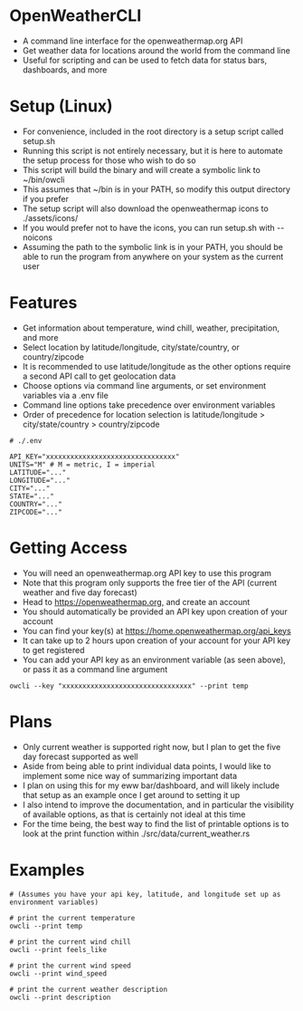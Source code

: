 # OpenWeatherCLI
- A command line interface for the openweathermap.org API
- Get weather data for locations around the world from the command line
- Useful for scripting and can be used to fetch data for status bars, dashboards, and more

# Setup (Linux)
- For convenience, included in the root directory is a setup script called setup.sh
- Running this script is not entirely necessary, but it is here to automate the setup process for those who wish to do so
- This script will build the binary and will create a symbolic link to ~/bin/owcli
- This assumes that ~/bin is in your PATH, so modify this output directory if you prefer
- The setup script will also download the openweathermap icons to ./assets/icons/
- If you would prefer not to have the icons, you can run setup.sh with --noicons
- Assuming the path to the symbolic link is in your PATH, you should be able to run the program from anywhere on your system as the current user

# Features
- Get information about temperature, wind chill, weather, precipitation, and more
- Select location by latitude/longitude, city/state/country, or country/zipcode
- It is recommended to use latitude/longitude as the other options require a second API call to get geolocation data
- Choose options via command line arguments, or set environment variables via a .env file
- Command line options take precedence over environment variables
- Order of precedence for location selection is latitude/longitude > city/state/country > country/zipcode

```
# ./.env

API_KEY="xxxxxxxxxxxxxxxxxxxxxxxxxxxxxxxx"
UNITS="M" # M = metric, I = imperial
LATITUDE="..."
LONGITUDE="..."
CITY="..."
STATE="..."
COUNTRY="..."
ZIPCODE="..."
```

# Getting Access
- You will need an openweathermap.org API key to use this program
- Note that this program only supports the free tier of the API (current weather and five day forecast)
- Head to https://openweathermap.org, and create an account
- You should automatically be provided an API key upon creation of your account
- You can find your key(s) at https://home.openweathermap.org/api_keys
- It can take up to 2 hours upon creation of your account for your API key to get registered
- You can add your API key as an environment variable (as seen above), or pass it as a command line argument

```
owcli --key "xxxxxxxxxxxxxxxxxxxxxxxxxxxxxxxx" --print temp
```

# Plans
- Only current weather is supported right now, but I plan to get the five day forecast supported as well
- Aside from being able to print individual data points, I would like to implement some nice way of summarizing important data
- I plan on using this for my eww bar/dashboard, and will likely include that setup as an example once I get around to setting it up
- I also intend to improve the documentation, and in particular the visibility of available options, as that is certainly not ideal at this time
- For the time being, the best way to find the list of printable options is to look at the print function within ./src/data/current_weather.rs

# Examples

```
# (Assumes you have your api key, latitude, and longitude set up as environment variables)

# print the current temperature
owcli --print temp

# print the current wind chill 
owcli --print feels_like

# print the current wind speed
owcli --print wind_speed

# print the current weather description
owcli --print description
```

